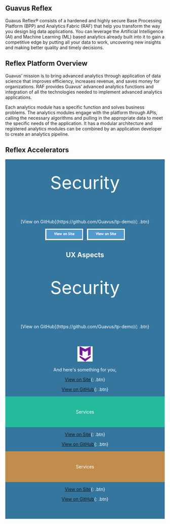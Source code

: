 ## Guavus Reflex
Guavus Reflex® consists of a hardened and highly secure Base Processing Platform (BPP) and Analytics Fabric (RAF) that help you transform the way you design big data applications. You can leverage the Artificial Intelligence (AI) and Machine Learning (ML) based analytics already built into it to gain a competitive edge by putting all your data to work, uncovering new insights and making better quality and timely decisions.

## Reflex Platform Overview

Guavus’ mission is to bring	advanced analytics through application of data science that improves efficiency, increases revenue, and saves money for organizations. RAF provides Guavus’ advanced analytics functions and integration of all the technologies needed to implement advanced analytics applications.

Each analytics module has a specific function and solves business problems. The analytics modules engage with the platform through APIs, calling the necessary algorithms and pulling in the appropriate data to meet the specific needs of the application. It has a modular architecture and registered analytics modules can be combined by an application developer to create an analytics pipeline.

## Reflex Accelerators

<div style="background-color:rgb(53,118,158); text-align:center; vertical-align: middle; padding:40px 0; font-size: 4em; color:white;">Security</div>

 <div style="background-color:rgb(53,118,158); text-align:center; vertical-align: middle; padding:40px 0; color:white;">
[View on GitHub](https://github.com/Guavus/tp-demo){: .btn}

[![button](docs/ViewonSite-img.png)](http://techpubs.ggn.in.guavus.com/OnlineHelp/ReflexPlatform/Launch%20Dashboard/Content/Services/Cleanup.htm) .     [![button](docs/ViewonSite-img.png)](http://techpubs.ggn.in.guavus.com/OnlineHelp/ReflexPlatform/Launch%20Dashboard/Content/Services/Cleanup.htm)

## UX Aspects

<div style="background-color:rgb(53,118,158); text-align:center; vertical-align: middle; padding:40px 0; font-size: 4em; color:white;">Security</div>

 <div style="background-color:rgb(53,118,158); text-align:center; vertical-align: middle; padding:40px 0; color:white;">
[View on GitHub](https://github.com/Guavus/tp-demo){: .btn}

</div>

 ![alt text](https://github.com/adam-p/markdown-here/raw/master/src/common/images/icon48.png "Logo Title Text 1")

And here's something for you,

[View on Site](http://techpubs.ggn.in.guavus.com/OnlineHelp/ReflexPlatform/Launch%20Dashboard/Content/Plugins/Guavus%20CDAP%20Plugins.htm){: .btn}

[View on GitHub](https://github.com/Guavus/tp-demo){: .btn}

 <div style="background-color:rgb(36,186,156); text-align:center; vertical-align: middle; padding:40px 0; color:white;">
Services
</div>

[View on Site](http://techpubs.ggn.in.guavus.com/OnlineHelp/ReflexPlatform/Launch%20Dashboard/Content/Services/Cleanup.htm){: .btn}

[View on GitHub](https://github.com/Guavus/tp-demo){: .btn}

<div style="background-color:rgb(192,141,77); text-align:center; vertical-align: middle; padding:40px 0; color:white;">
Services
</div>

[View on Site](http://techpubs.ggn.in.guavus.com/OnlineHelp/ReflexPlatform/Launch%20Dashboard/Content/Services/Cleanup.htm){: .btn}

[View on GitHub](https://github.com/Guavus/tp-demo){: .btn}

